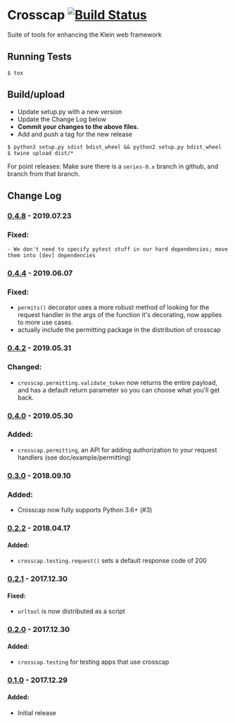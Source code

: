 # Crosscap [![Build Status](https://travis-ci.org/corydodt/Crosscap.svg?branch=master)](https://travis-ci.org/corydodt/Crosscap)
Suite of tools for enhancing the Klein web framework


## Running Tests

```
$ tox
```

##  Build/upload

- Update setup.py with a new version
- Update the Change Log below
- **Commit your changes to the above files.**
- Add and push a tag for the new release

```
$ python3 setup.py sdist bdist_wheel && python2 setup.py bdist_wheel
$ twine upload dist/*
```

For point releases: Make sure there is a `series-0.x` branch in github, and branch from that branch.

## Change Log

### [0.4.8] - 2019.07.23

### Fixed:
    - We don't need to specify pytest stuff in our hard dependencies; move them into [dev] dependencies

### [0.4.4] - 2019.06.07

### Fixed:
  - `permits()` decorator uses a more robust method of looking for the request handler in the args of the function it's decorating, now applies
    to more use cases.
  - actually include the permitting package in the distribution of crosscap

### [0.4.2] - 2019.05.31

### Changed:
  - `crosscap.permitting.validate_token` now returns the entire payload, and has a default return parameter so you can choose what you'll get back.

### [0.4.0] - 2019.05.30

### Added:
  - `crosscap.permitting`, an API for adding authorization to your request handlers (see doc/example/permitting)

### [0.3.0] - 2018.09.10

### Added:
  - Crosscap now fully supports Python 3.6+ (#3)

### [0.2.2] - 2018.04.17

#### Added:
  - `crosscap.testing.request()` sets a default response code of 200


### [0.2.1] - 2017.12.30

#### Fixed:
  - `urltool` is now distributed as a script


### [0.2.0] - 2017.12.30

#### Added:
  - `crosscap.testing` for testing apps that use crosscap


### [0.1.0] - 2017.12.29

#### Added:
  - Initial release


[0.4.8]: https://github.com/corydodt/Crosscap/compare/release-0.4.4...release-0.4.8
[0.4.4]: https://github.com/corydodt/Crosscap/compare/release-0.4.2...release-0.4.4
[0.4.2]: https://github.com/corydodt/Crosscap/compare/release-0.4.0...release-0.4.2
[0.4.0]: https://github.com/corydodt/Crosscap/compare/release-0.3.0...release-0.4.0
[0.3.0]: https://github.com/corydodt/Crosscap/compare/release-0.2.2...release-0.3.0
[0.2.2]: https://github.com/corydodt/Crosscap/compare/release-0.2.1...release-0.2.2
[0.2.1]: https://github.com/corydodt/Crosscap/compare/release-0.2.0...release-0.2.1
[0.2.0]: https://github.com/corydodt/Crosscap/compare/release-0.1.0...release-0.2.0
[0.1.0]: https://github.com/corydodt/Crosscap/tree/release-0.1.0
